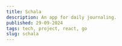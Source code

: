 ```yaml
---
title: Schala
description: An app for daily journaling.
published: 29-09-2024
tags: tech, project, react, go
slug: schala
---
```

